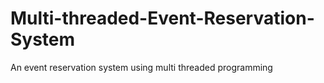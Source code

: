 # Multi-threaded-Event-Reservation-System
An event reservation system using multi threaded programming
